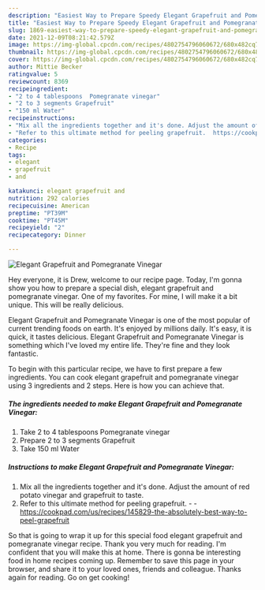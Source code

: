 ```yaml
---
description: "Easiest Way to Prepare Speedy Elegant Grapefruit and Pomegranate Vinegar"
title: "Easiest Way to Prepare Speedy Elegant Grapefruit and Pomegranate Vinegar"
slug: 1869-easiest-way-to-prepare-speedy-elegant-grapefruit-and-pomegranate-vinegar
date: 2021-12-09T08:21:42.579Z
image: https://img-global.cpcdn.com/recipes/4802754796060672/680x482cq70/elegant-grapefruit-and-pomegranate-vinegar-recipe-main-photo.jpg
thumbnail: https://img-global.cpcdn.com/recipes/4802754796060672/680x482cq70/elegant-grapefruit-and-pomegranate-vinegar-recipe-main-photo.jpg
cover: https://img-global.cpcdn.com/recipes/4802754796060672/680x482cq70/elegant-grapefruit-and-pomegranate-vinegar-recipe-main-photo.jpg
author: Mittie Becker
ratingvalue: 5
reviewcount: 8369
recipeingredient:
- "2 to 4 tablespoons  Pomegranate vinegar"
- "2 to 3 segments Grapefruit"
- "150 ml Water"
recipeinstructions:
- "Mix all the ingredients together and it's done. Adjust the amount of red potato vinegar and grapefruit to taste."
- "Refer to this ultimate method for peeling grapefruit.  https://cookpad.com/us/recipes/145829-the-absolutely-best-way-to-peel-grapefruit"
categories:
- Recipe
tags:
- elegant
- grapefruit
- and

katakunci: elegant grapefruit and 
nutrition: 292 calories
recipecuisine: American
preptime: "PT39M"
cooktime: "PT45M"
recipeyield: "2"
recipecategory: Dinner

---
```



![Elegant Grapefruit and Pomegranate Vinegar](https://img-global.cpcdn.com/recipes/4802754796060672/680x482cq70/elegant-grapefruit-and-pomegranate-vinegar-recipe-main-photo.jpg)

Hey everyone, it is Drew, welcome to our recipe page. Today, I'm gonna show you how to prepare a special dish, elegant grapefruit and pomegranate vinegar. One of my favorites. For mine, I will make it a bit unique. This will be really delicious.

Elegant Grapefruit and Pomegranate Vinegar is one of the most popular of current trending foods on earth. It's enjoyed by millions daily. It's easy, it is quick, it tastes delicious. Elegant Grapefruit and Pomegranate Vinegar is something which I've loved my entire life. They're fine and they look fantastic.




To begin with this particular recipe, we have to first prepare a few ingredients. You can cook elegant grapefruit and pomegranate vinegar using 3 ingredients and 2 steps. Here is how you can achieve that.

<!--inarticleads1-->

##### The ingredients needed to make Elegant Grapefruit and Pomegranate Vinegar:

1. Take 2 to 4 tablespoons  Pomegranate vinegar
1. Prepare 2 to 3 segments Grapefruit
1. Take 150 ml Water




<!--inarticleads2-->

##### Instructions to make Elegant Grapefruit and Pomegranate Vinegar:

1. Mix all the ingredients together and it's done. Adjust the amount of red potato vinegar and grapefruit to taste.
1. Refer to this ultimate method for peeling grapefruit. -  - https://cookpad.com/us/recipes/145829-the-absolutely-best-way-to-peel-grapefruit




So that is going to wrap it up for this special food elegant grapefruit and pomegranate vinegar recipe. Thank you very much for reading. I'm confident that you will make this at home. There is gonna be interesting food in home recipes coming up. Remember to save this page in your browser, and share it to your loved ones, friends and colleague. Thanks again for reading. Go on get cooking!

